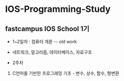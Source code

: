 # IOS-Programming-Study

## fastcampus IOS School 1기

* 1~2일차 : 컴퓨터 개론 -- old work
- 네트워크, 알고리즘, 데이터베이스, 자료구조

* 2주차
1. C언어를 기반한 프로그래밍 기초 - 변수, 상수, 함수, 형변환